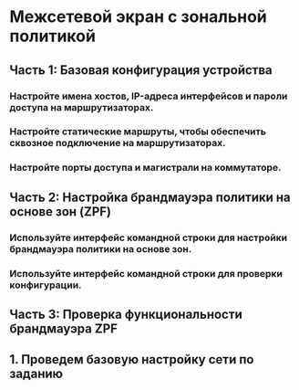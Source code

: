 # Межсетевой экран с зональной политикой 
## Часть 1: Базовая конфигурация устройства
### Настройте имена хостов, IP-адреса интерфейсов и пароли доступа на маршрутизаторах.
### Настройте статические маршруты, чтобы обеспечить сквозное подключение на маршрутизаторах.
### Настройте порты доступа и магистрали на коммутаторе.
## Часть 2: Настройка брандмауэра политики на основе зон (ZPF)
### Используйте интерфейс командной строки для настройки брандмауэра политики на основе зон.
### Используйте интерфейс командной строки для проверки конфигурации.
## Часть 3: Проверка функциональности брандмауэра ZPF

## 1. Проведем базовую настройку сети по заданию
### 
